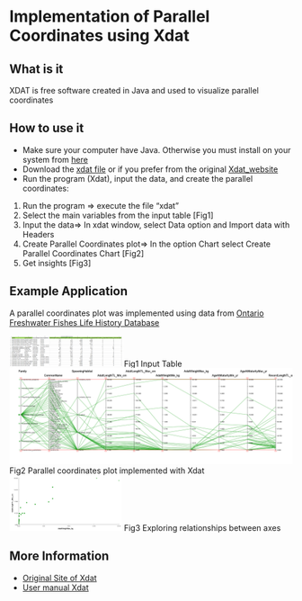 # Implementation of Parallel Coordinates using Xdat

## What is it

XDAT is free software created in Java and used to visualize parallel coordinates 

## How to use it

* Make sure your computer have Java. Otherwise you must install on your system from [here]
* Download the [xdat file] or if you prefer from the original [Xdat_website]
* Run the program (Xdat), input the data, and create the parallel coordinates: 
1. Run the program => execute the file “xdat” 
2. Select the main variables from the input table [Fig1]
3. Input the data=> In xdat window, select Data option and Import data with Headers  
4. Create Parallel Coordinates plot=> In the option Chart select Create Parallel Coordinates Chart [Fig2] 
5. Get insights [Fig3]

[xdat file]: https://github.com/alminagorta/Parallel-Coordinates/blob/master/Xdat/xdat.jar
[Xdat_website]: https://www.xdat.org/index.php?ref=download
[here]: https://www.oracle.com/java/technologies/javase-downloads.html



## Example Application

A parallel coordinates plot was implemented using data from [Ontario Freshwater Fishes Life History Database]


<img src="https://github.com/alminagorta/Parallel-Coordinates/blob/master/Xdat/fish1_Table.png" width=200/>
Fig1 Input Table

<img src="https://github.com/alminagorta/Parallel-Coordinates/blob/master/Xdat/fish1.png" width=800/>
Fig2 Parallel coordinates plot implemented with Xdat

<img src="https://github.com/alminagorta/Parallel-Coordinates/blob/master/Xdat/fish1_2D.png" width=200/>
Fig3 Exploring relationships between axes



[Ontario Freshwater Fishes Life History Database]: http://www.ontariofishes.ca/home.htm

## More Information

* [Original Site of Xdat]
* [User manual Xdat]


[Original Site of Xdat]: https://www.xdat.org/
[User manual Xdat]: https://www.xdat.org/index.php?ref=manual 


